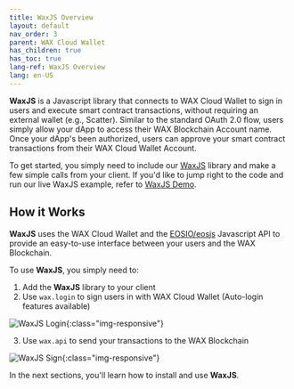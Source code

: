```yaml
---
title: WaxJS Overview
layout: default
nav_order: 3
parent: WAX Cloud Wallet
has_children: true
has_toc: true
lang-ref: WaxJS Overview
lang: en-US
---
```


**WaxJS** is a Javascript library that connects to WAX Cloud Wallet to sign in users and execute smart contract transactions, without requiring an external wallet (e.g., Scatter). Similar to the standard OAuth 2.0 flow, users simply allow your dApp to access their WAX Blockchain Account name. Once your dApp's been authorized, users can approve your smart contract transactions from their WAX Cloud Wallet Account.

To get started, you simply need to include our [WaxJS](https://github.com/worldwide-asset-exchange/waxjs) library and make a few simple calls from your client. If you'd like to jump right to the code and run our live WaxJS example, refer to [WaxJS Demo](/en/wax-cloud-wallet/waxjs/waxjs_demo).
## How it Works

**WaxJS** uses the WAX Cloud Wallet and the [EOSIO/eosjs](https://github.com/EOSIO/eosjs)  Javascript API to provide an easy-to-use interface between your users and the WAX Blockchain.

To use **WaxJS**, you simply need to:

1. Add the **WaxJS** library to your client
2. Use `wax.login` to sign users in with WAX Cloud Wallet (Auto-login features available)

![WaxJS Login](/assets/img/wax-cloud-wallet/waxjs/waxjs_login.png){:class="img-responsive"}

3. Use `wax.api` to send your transactions to the WAX Blockchain

![WaxJS Sign](/assets/img/wax-cloud-wallet/waxjs/waxjs_sign.png){:class="img-responsive"}

In the next sections, you'll learn how to install and use **WaxJS**.
